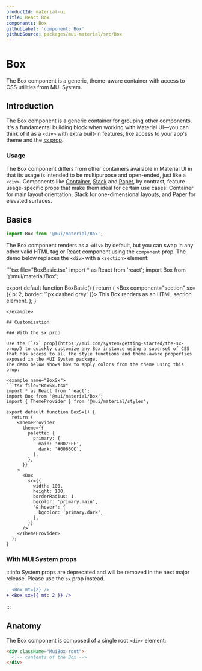 ```yaml
---
productId: material-ui
title: React Box
components: Box
githubLabel: 'component: Box'
githubSource: packages/mui-material/src/Box
---
```


<!-- This page's content is duplicated (with some product-specific details) across the Material UI, Joy UI, and MUI System docs. Any changes should be applied to all three pages at the same time. -->

# Box

The Box component is a generic, theme-aware container with access to CSS utilities from MUI System.

## Introduction

The Box component is a generic container for grouping other components.
It's a fundamental building block when working with Material UI—you can think of it as a `<div>` with extra built-in features, like access to your app's theme and the [`sx` prop](https://mui.com/system/getting-started/the-sx-prop/).

### Usage

The Box component differs from other containers available in Material UI in that its usage is intended to be multipurpose and open-ended, just like a `<div>`.
Components like [Container](https://mui.com/material-ui/react-container/), [Stack](https://mui.com/material-ui/react-stack/) and [Paper](https://mui.com/material-ui/react-paper/), by contrast, feature usage-specific props that make them ideal for certain use cases: Container for main layout orientation, Stack for one-dimensional layouts, and Paper for elevated surfaces.

## Basics

```jsx
import Box from '@mui/material/Box';
```

The Box component renders as a `<div>` by default, but you can swap in any other valid HTML tag or React component using the `component` prop.
The demo below replaces the `<div>` with a `<section>` element:

<example name="BoxBasic">
```tsx file="BoxBasic.tsx"
import * as React from 'react';
import Box from '@mui/material/Box';

export default function BoxBasic() {
  return (
    <Box component="section" sx={{ p: 2, border: '1px dashed grey' }}>
      This Box renders as an HTML section element.
    </Box>
  );
}
```
</example>

## Customization

### With the sx prop

Use the [`sx` prop](https://mui.com/system/getting-started/the-sx-prop/) to quickly customize any Box instance using a superset of CSS that has access to all the style functions and theme-aware properties exposed in the MUI System package.
The demo below shows how to apply colors from the theme using this prop:

<example name="BoxSx">
```tsx file="BoxSx.tsx"
import * as React from 'react';
import Box from '@mui/material/Box';
import { ThemeProvider } from '@mui/material/styles';

export default function BoxSx() {
  return (
    <ThemeProvider
      theme={{
        palette: {
          primary: {
            main: '#007FFF',
            dark: '#0066CC',
          },
        },
      }}
    >
      <Box
        sx={{
          width: 100,
          height: 100,
          borderRadius: 1,
          bgcolor: 'primary.main',
          '&:hover': {
            bgcolor: 'primary.dark',
          },
        }}
      />
    </ThemeProvider>
  );
}
```
</example>

### With MUI System props

:::info
System props are deprecated and will be removed in the next major release. Please use the `sx` prop instead.

```diff
- <Box mt={2} />
+ <Box sx={{ mt: 2 }} />
```

:::

## Anatomy

The Box component is composed of a single root `<div>` element:

```html
<div className="MuiBox-root">
  <!-- contents of the Box -->
</div>
```